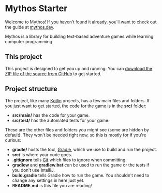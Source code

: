 # Mythos Starter

Welcome to Mythos! If you haven't found it already, you'll want to check out the guide at
[mythos.dev](https://mythos.dev).

Mythos is a library for building text-based adventure games while learning computer programming.

## This project

This project is designed to get you up and running. You can
[download the ZIP file of the source from GitHub](https://github.com/mythos-dev/mythos-starter/archive/main.zip)
to get started.

## Project structure

The project, like many [Kotlin](https://kotlinlang.org) projects, has a few main files and folders. If you just want to
get started, the code for the game is in the **src/** folder:
* **src/main/** has the code for your game.
* **src/test/** has the automated tests for your game.

These are the other files and folders you might see (some are hidden by default). They won't be needed right now, so
this is mostly for if you're curious:

* **gradle/** hosts the tool, [Gradle](https://gradle.org), which we use to build and run the project.
* **src/** is where your code goes.
* **.gitignore** tells [Git](https://git-scm.com/) which files to ignore when committing.
* **gradlew** and **gradlew.bat** can be used to run the game or the tests if you don't use IntelliJ.
* **build.gradle** tells Gradle how to run the game. You shouldn't need to change any settings in here just yet.
* **README.md** is this file you are reading!
